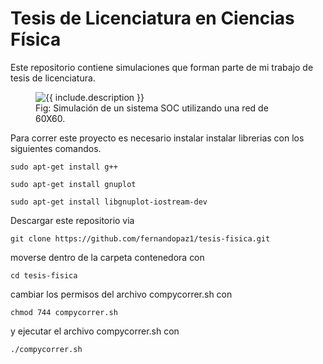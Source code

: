 # Tesis de Licenciatura en Ciencias Física

Este repositorio contiene simulaciones que forman parte de mi trabajo de tesis de licenciatura.

<figure class="image">
  <img src="https://user-images.githubusercontent.com/26823588/131282034-7a24f05a-b8c4-494f-8c8d-97ecefd94f5d.png" alt="{{ include.description }}">
  <figcaption>Fig: Simulación de un sistema SOC utilizando una red de 60X60.</figcaption>
</figure>

Para correr este proyecto es necesario instalar instalar librerias con los siguientes comandos.

`sudo apt-get install g++`

`sudo apt-get install gnuplot`

`sudo apt-get install libgnuplot-iostream-dev`

Descargar este repositorio via

`git clone https://github.com/fernandopaz1/tesis-fisica.git`

moverse dentro de la carpeta contenedora con

`cd tesis-fisica`

cambiar los permisos del archivo compycorrer.sh con

`chmod 744 compycorrer.sh`

y ejecutar el archivo compycorrer.sh con

`./compycorrer.sh`
